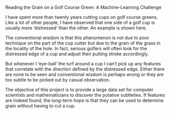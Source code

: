 Reading the Grain on a Golf Course Green:  A Machine-Learning Challenge

I have spent more than twenty years cutting cups on golf course greens.  Like a lot of other people, I have observed that one side of a golf cup is usually more ‘distressed’ than the other.  An example is shown here.

The conventional wisdom is that this phenomenon is not due to poor technique on the part of the cup cutter but due to the grain of the grass in the locality of the hole.  In fact, serious golfers will often look for the distressed edge of a cup and adjust their putting stroke accordingly.

But whenever I ‘eye-ball’ the turf around a cup I can’t pick up any features that correlate with the direction defined by the distressed edge.  Either there are none to be seen and conventional wisdom is perhaps wrong or they are too subtle to be picked out by casual observation.

The objective of this project is to provide a large data set for computer scientists and mathematicians to discover the putative subtleties.  If features are indeed found, the long-term hope is that they can be used to determine grain without having to cut a cup.    


